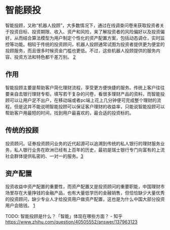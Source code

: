 # 智能顾投

智能投顾，又称“机器人投顾”，大多数情况下，通过在线调查问卷来获取投资者关于投资目标、投资期限、收入、资产和风险，来了解投资者的风险偏好以及投资偏好，从而结合算法模型为用户制定个性化的资产配置方案，包括动态调仓，实时监控等功能。相较于传统的投资顾问，机器人投顾通常试图为投资者提供更为便宜的投顾服务，而且很多时候资金门槛也更低。不过，这些机器人投顾提供的服务内容、投资方法和特色都千差万别。 [2]

## 作用

智能投顾主要是帮助客户简化理财流程，享受更方便快捷的服务。传统上客户往往要亲自去银行理财专柜，填写若干复杂的问卷，看很多理财产品的资料，而智能投顾可以让用户足不出户，在移动端或者pc端上花上几分钟便可完成整个理财的流程。但是这并不能说明智能投顾可以保证客户理财的收益率，只能说智能投顾可以帮助客户用最短的时间，找到用户最喜欢的，最合适的投资标的。

## 传统的投顾

投资顾问。证券投资顾问业务的近代起源可以追溯到传统的私人银行的理财服务业务，私人银行业务在欧洲已经有上百年的历史，最初是瑞士银行专门向富有的上流社会群体提供私密的、一对一的服务。[3]

## 资产配置

投资收益中资产配置的重要性，而资产配置又是投资顾问的重要职能，中国理财市场里存在大量挣钱的金融产品，也有大量低学历的金融销售，但恰恰缺少大量优秀的投资顾问，缺少专业人才给投资用户做资产配置，这也是为什么中国大部分投资用户会赔钱。 [1]

TODO:
智能投顾是什么？「智能」体现在哪些方面？ - 知乎
https://www.zhihu.com/question/40505552/answer/137963123

[1]: https://www.zhihu.com/question/40505552
[2]: https://www.zhihu.com/question/40505552/answer/151307145
[3]: https://www.zhihu.com/question/40505552/answer/1403622645
